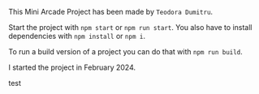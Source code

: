This Mini Arcade Project has been made by `Teodora Dumitru`.

Start the project with `npm start` or `npm run start`. You also have to install dependencies with `npm install` or `npm i`.

To run a build version of a project you can do that with `npm run build`.

I started the project in February 2024.

test
